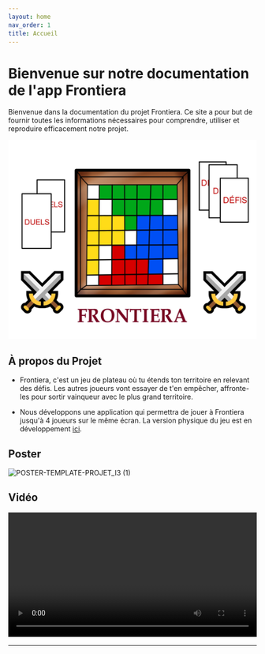 ```yaml
---
layout: home
nav_order: 1
title: Accueil
---
```


# Bienvenue sur notre documentation de l'app Frontiera

Bienvenue dans la documentation du projet Frontiera. Ce site a pour but de fournir toutes les informations nécessaires pour comprendre, utiliser et reproduire efficacement notre projet.

![Illustration vectorielle colorée avec un fond blanc, montrant un atelier équipé pour un projet de conception mécanique, électronique et informatique](images/Frontiera.jpg)

## À propos du Projet

* Frontiera, c'est un jeu de plateau où tu étends ton territoire en relevant des défis. Les autres joueurs vont essayer de t'en empêcher, affronte-les pour sortir vainqueur avec le plus grand territoire.

* Nous développons une application qui permettra de jouer à Frontiera jusqu'à 4 joueurs sur le même écran. La version physique du jeu est en développement [ici](https://github.com/Makerspace-Amiens/2024-FrontieraBoardGame). 

## Poster



![POSTER-TEMPLATE-PROJET_I3 (1)](https://github.com/Makerspace-Amiens/2024-FrontieraApp/assets/158062961/789684ad-897f-4e37-af0c-b0e6a4704359)


## Vidéo

<video src="images/Video_Promo_Frontiera_Site.mp4" controls title="Title"  style="width: 100%;"></video>

---

